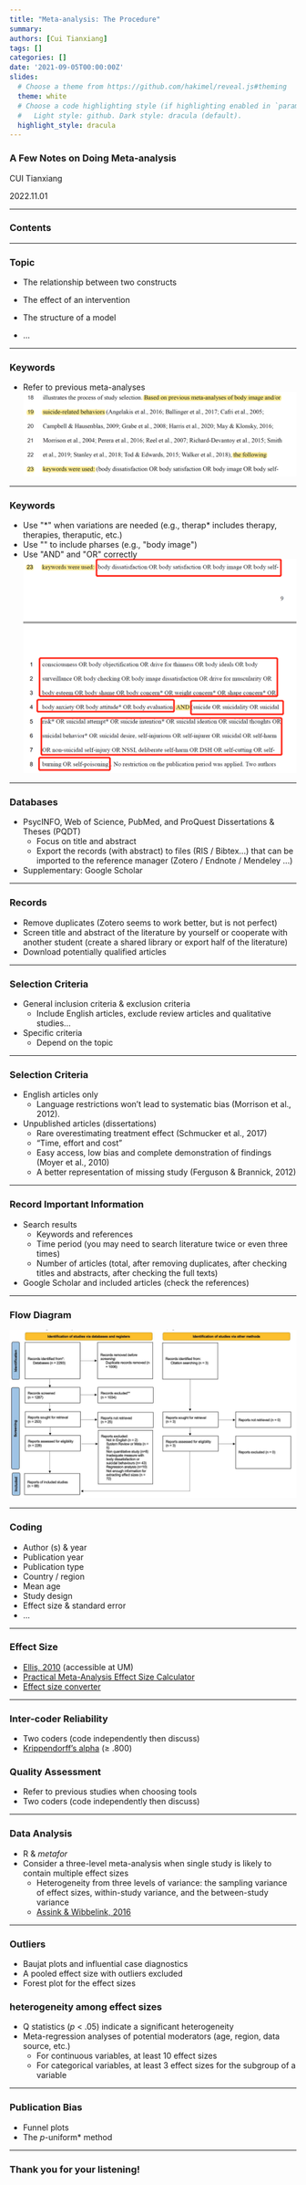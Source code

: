 ```yaml
---
title: "Meta-analysis: The Procedure"
summary: 
authors: [Cui Tianxiang]
tags: []
categories: []
date: '2021-09-05T00:00:00Z'
slides:
  # Choose a theme from https://github.com/hakimel/reveal.js#theming
  theme: white
  # Choose a code highlighting style (if highlighting enabled in `params.toml`)
  #   Light style: github. Dark style: dracula (default).
  highlight_style: dracula
---
```


### A Few Notes on Doing Meta-analysis


CUI Tianxiang


2022.11.01

---

### Contents



---

### Topic

- The relationship between two constructs

- The effect of an intervention

- The structure of a model

- ...

---

### Keywords
- Refer to previous meta-analyses
![image](fig-1.png)

---
### Keywords
- Use "\*" when variations are needed (e.g., therap* includes therapy, therapies, theraputic, etc.)
- Use "" to include pharses (e.g., "body image")
- Use "AND" and "OR" correctly
![image](fig-2.png)
---
### Databases

- PsycINFO, Web of Science, PubMed, and ProQuest Dissertations & Theses (PQDT)
  - Focus on title and abstract
  - Export the records (with abstract) to files (RIS / Bibtex...) that can be imported to the reference manager (Zotero / Endnote / Mendeley ...)
- Supplementary: Google Scholar

---
### Records

- Remove duplicates (Zotero seems to work better, but is not perfect)
- Screen title and abstract of the literature by yourself or cooperate with another student (create a shared library or export half of the literature)
- Download potentially qualified articles

---
### Selection Criteria
- General inclusion criteria & exclusion criteria
  - Include English articles, exclude review articles and qualitative studies...
- Specific criteria
  - Depend on the topic

---
### Selection Criteria

- English articles only
  - Language restrictions won’t lead to systematic bias (Morrison et al., 2012).
- Unpublished articles (dissertations)
  - Rare overestimating treatment effect (Schmucker et al., 2017)
  - “Time, effort and cost”
  - Easy access, low bias and complete demonstration of findings (Moyer et al., 2010)
  - A better representation of missing study (Ferguson & Brannick, 2012)

---

### Record Important Information 
- Search results
  - Keywords and references
  - Time period (you may need to search literature twice or even three times)
  - Number of articles (total, after removing duplicates, after checking titles and abstracts, after checking the full texts)
- Google Scholar and included articles (check the references)
---
### Flow Diagram
![image](fig-3.jpg)

---
### Coding
- Author (s) & year
- Publication year
- Publication type
- Country / region
- Mean age
- Study design
- Effect size & standard error
- ...

---

### Effect Size
- [Ellis, 2010](https://www.cambridge.org/core/books/essential-guide-to-effect-sizes/72C26CA99366A19CAC4EF5B16AE3297F) (accessible at UM)
- [Practical Meta-Analysis Effect Size Calculator](https://www.campbellcollaboration.org/escalc/html/EffectSizeCalculator-Home.php)
- [Effect size converter](https://www.escal.site/)

---

### Inter-coder Reliability
- Two coders (code independently then discuss)
- [Krippendorff’s alpha](http://mdcw.socsci.uva.nl/?p=57) (≥ .800)
### Quality Assessment
- Refer to previous studies when choosing tools
- Two coders (code independently then discuss)

---
### Data Analysis
- R & *metafor*
- Consider a three-level meta-analysis when single study is likely to contain multiple effect sizes
  - Heterogeneity from three levels of variance: the sampling variance of effect sizes, within-study variance, and the
between-study variance
  - [Assink & Wibbelink, 2016](https://doi.org/10.20982/tqmp.12.3.p154)

---
### Outliers
- Baujat plots and influential case diagnostics
- A pooled effect size with outliers excluded
- Forest plot for the effect sizes
### heterogeneity among effect sizes
- Q statistics (*p* < .05) indicate a significant heterogeneity
- Meta-regression analyses of potential moderators (age, region, data source, etc.)
  - For continuous variables, at least 10 effect sizes
  - For categorical variables, at least 3 effect sizes for the subgroup of a variable

---

### Publication Bias

- Funnel plots
- The *p*-uniform* method


---
### Thank you for your listening!
